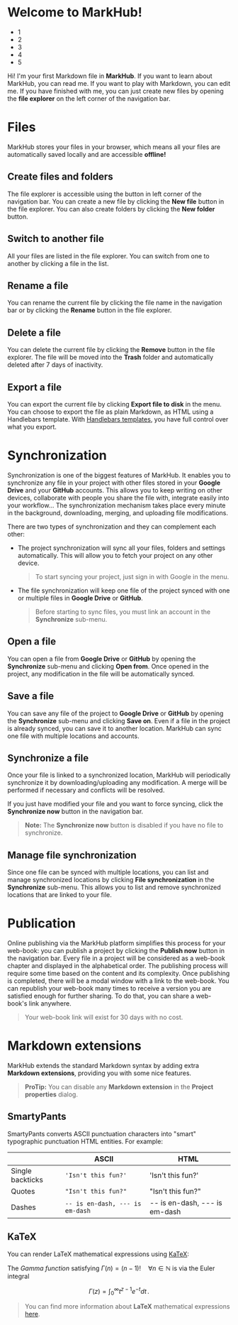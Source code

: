 # Welcome to MarkHub!
- 1
- 2
- 3
- 4
- 5

Hi! I'm your first Markdown file in **MarkHub**. If you want to learn about MarkHub, you can read me. If you want to play with Markdown, you can edit me. If you have finished with me, you can just create new files by opening the **file explorer** on the left corner of the navigation bar.


# Files

MarkHub stores your files in your browser, which means all your files are automatically saved locally and are accessible **offline!**

## Create files and folders

The file explorer is accessible using the button in left corner of the navigation bar. You can create a new file by clicking the **New file** button in the file explorer. You can also create folders by clicking the **New folder** button.

## Switch to another file

All your files are listed in the file explorer. You can switch from one to another by clicking a file in the list.

## Rename a file

You can rename the current file by clicking the file name in the navigation bar or by clicking the **Rename** button in the file explorer.

## Delete a file

You can delete the current file by clicking the **Remove** button in the file explorer. The file will be moved into the **Trash** folder and automatically deleted after 7 days of inactivity.

## Export a file

You can export the current file by clicking **Export file to disk** in the menu. You can choose to export the file as plain Markdown, as HTML using a Handlebars template.  With [Handlebars templates](http://handlebarsjs.com/), you have full control over what you export.


# Synchronization

Synchronization is one of the biggest features of MarkHub. It enables you to synchronize any file in your project with other files stored in your **Google Drive** and your **GitHub** accounts. This allows you to keep writing on other devices, collaborate with people you share the file with, integrate easily into your workflow... The synchronization mechanism takes place every minute in the background, downloading, merging, and uploading file modifications.

There are two types of synchronization and they can complement each other:

- The project synchronization will sync all your files, folders and settings automatically. This will allow you to fetch your project on any other device.
	> To start syncing your project, just sign in with Google in the menu.

- The file synchronization will keep one file of the project synced with one or multiple files in **Google Drive** or **GitHub**.
	> Before starting to sync files, you must link an account in the **Synchronize** sub-menu.

## Open a file

You can open a file from **Google Drive** or **GitHub** by opening the **Synchronize** sub-menu and clicking **Open from**. Once opened in the project, any modification in the file will be automatically synced.

## Save a file

You can save any file of the project to **Google Drive** or **GitHub** by opening the **Synchronize** sub-menu and clicking **Save on**. Even if a file in the project is already synced, you can save it to another location. MarkHub can sync one file with multiple locations and accounts.

## Synchronize a file

Once your file is linked to a synchronized location, MarkHub will periodically synchronize it by downloading/uploading any modification. A merge will be performed if necessary and conflicts will be resolved.

If you just have modified your file and you want to force syncing, click the **Synchronize now** button in the navigation bar.

> **Note:** The **Synchronize now** button is disabled if you have no file to synchronize.

## Manage file synchronization

Since one file can be synced with multiple locations, you can list and manage synchronized locations by clicking **File synchronization** in the **Synchronize** sub-menu. This allows you to list and remove synchronized locations that are linked to your file.


# Publication

Online publishing via the MarkHub platform simplifies this process for your web-book:  you can publish a project by clicking the **Publish now** button in the navigation bar. Every file in a project will be considered as a web-book chapter and displayed in the alphabetical order. The publishing process will require some time based on the content and its complexity. Once publishing is completed, there will be a modal window with a link to the web-book. You can republish your web-book many times to receive a version you are satisfied enough for further sharing. To do that, you can share a web-book's link anywhere.

> Your web-book link will exist for 30 days with no cost.

# Markdown extensions

MarkHub extends the standard Markdown syntax by adding extra **Markdown extensions**, providing you with some nice features.

> **ProTip:** You can disable any **Markdown extension** in the **Project properties** dialog.


## SmartyPants

SmartyPants converts ASCII punctuation characters into "smart" typographic punctuation HTML entities. For example:

|                |ASCII                          |HTML                         |
|----------------|-------------------------------|-----------------------------|
|Single backticks|`'Isn't this fun?'`            |'Isn't this fun?'            |
|Quotes          |`"Isn't this fun?"`            |"Isn't this fun?"            |
|Dashes          |`-- is en-dash, --- is em-dash`|-- is en-dash, --- is em-dash|


## KaTeX

You can render LaTeX mathematical expressions using [KaTeX](https://khan.github.io/KaTeX/):

The *Gamma function* satisfying $\Gamma(n) = (n-1)!\quad\forall n\in\mathbb N$ is via the Euler integral

$$
\Gamma(z) = \int_0^\infty t^{z-1}e^{-t}dt\,.
$$

> You can find more information about **LaTeX** mathematical expressions [here](http://meta.math.stackexchange.com/questions/5020/mathjax-basic-tutorial-and-quick-reference).
<!--markhub_data:
eyJoaXN0b3J5IjpbLTg5Nzg4ODYwNV19
-->